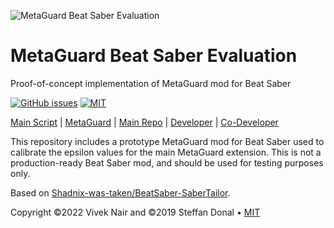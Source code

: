 ![MetaGuard Beat Saber Evaluation](banner.png)

# MetaGuard Beat Saber Evaluation

Proof-of-concept implementation of MetaGuard mod for Beat Saber

[![GitHub issues](https://img.shields.io/github/issues/MetaGuard/BeatSaberEvaluation)](https://github.com/MetaGuard/BeatSaberEvaluation/issues)
[![MIT](https://img.shields.io/badge/license-MIT-brightgreen.svg)](https://github.com/MetaGuard/BeatSaberEvaluation/blob/master/LICENSE)

[Main Script](https://github.com/MetaGuard/BeatSaberEvaluation/blob/main/HarmonyPatches/Patches/AdjustPlatformSpecificControllerTransformPatch.cs) |
[MetaGuard](https://github.com/metaguard) |
[Main Repo](https://github.com/MetaGuard/MetaGuard) |
[Developer](https://github.com/VCNinc) |
[Co-Developer](https://github.com/gonzalo-munillag)

This repository includes a prototype MetaGuard mod for Beat Saber used to calibrate the epsilon values for the main MetaGuard extension. This is not a production-ready Beat Saber mod, and should be used for testing purposes only.

Based on [Shadnix-was-taken/BeatSaber-SaberTailor](https://github.com/Shadnix-was-taken/BeatSaber-SaberTailor).

Copyright ©2022 Vivek Nair and ©2019 Steffan Donal • [MIT](https://github.com/MetaGuard/BeatSaberEvaluation/blob/master/LICENSE)
